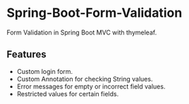 # Spring-Boot-Form-Validation

Form Validation in Spring Boot MVC with thymeleaf.

## Features 
- Custom login form.
- Custom Annotation for checking String values.
- Error messages for empty or incorrect field values.
- Restricted values for certain fields.

